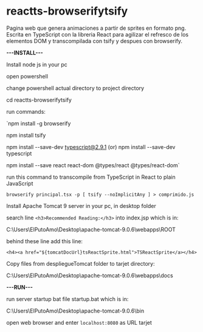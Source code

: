 # reactts-browserifytsify
Pagina web que genera animaciones a partir de sprites en formato png. Escrita en TypeScript con la libreria React para agilizar el refresco de los elementos DOM y transcompilada con tsify y despues con browserify. 

**---INSTALL---**

Install node js in your pc


open powershell

change powershell actual directory to project directory

cd reactts-browserifytsify

run commands:

`npm install -g browserify

npm install tsify

npm install --save-dev typescript@2.9.1 (or) npm install --save-dev typescript

npm install --save react react-dom @types/react @types/react-dom`


run this command to transcompile from TypeScript in React to plain JavaScript

`browserify principal.tsx -p [ tsify --noImplicitAny ] > comprimido.js`


Install Apache Tomcat 9 server in your pc, in desktop folder


search line `<h3>Recommended Reading:</h3>` into index.jsp which is in:

C:\Users\ElPutoAmo\Desktop\apache-tomcat-9.0.6\webapps\ROOT

behind these line add this line:

`<h4><a href="${tomcatDocUrl}tsReactSprite.html">TSReactSprite</a></h4>`


Copy files from despliegueTomcat folder to tarjet directory:

C:\Users\ElPutoAmo\Desktop\apache-tomcat-9.0.6\webapps\docs


**---RUN---**

run server startup bat file startup.bat which is in:

C:\Users\ElPutoAmo\Desktop\apache-tomcat-9.0.6\bin


open web browser and enter `localhost:8080` as URL tarjet
